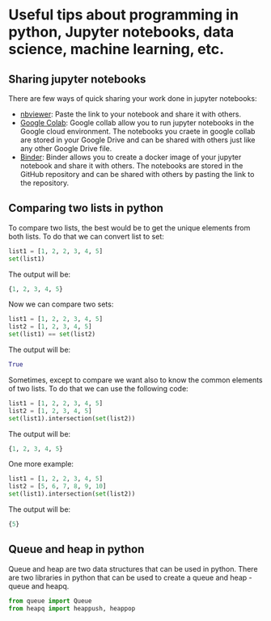 # Useful tips about programming in python, Jupyter notebooks, data science, machine learning, etc.

## Sharing jupyter notebooks
There are few ways of quick sharing your work done in jupyter notebooks:
- [nbviewer](https://nbviewer.jupyter.org/): Paste the link to your notebook and share it with others.
- [Google Colab](https://colab.research.google.com/): Google collab allow you to run jupyter notebooks in the Google cloud environment. The notebooks you craete in google collab are stored in your Google Drive and can be shared with others just like any other Google Drive file.
- [Binder](https://mybinder.org/): Binder allows you to create a docker image of your jupyter notebook and share it with others. The notebooks are stored in the GitHub repository and can be shared with others by pasting the link to the repository.

## Comparing two lists in python
To compare two lists, the best would be to get the unique elements from both lists. To do that we can convert list to set:
```python
list1 = [1, 2, 2, 3, 4, 5]
set(list1)
```
The output will be:
```python
{1, 2, 3, 4, 5}
```
Now we can compare two sets:
```python
list1 = [1, 2, 2, 3, 4, 5]
list2 = [1, 2, 3, 4, 5]
set(list1) == set(list2)
```
The output will be:
```python
True
```
Sometimes, except to compare we want also to know the common elements of two lists. To do that we can use the following code:
```python
list1 = [1, 2, 2, 3, 4, 5]
list2 = [1, 2, 3, 4, 5]
set(list1).intersection(set(list2))
```
The output will be:
```python
{1, 2, 3, 4, 5}
```
One more example:
```python
list1 = [1, 2, 2, 3, 4, 5]
list2 = [5, 6, 7, 8, 9, 10]
set(list1).intersection(set(list2))
```
The output will be:
```python
{5}
```

## Queue and heap in python
Queue and heap are two data structures that can be used in python. There are two libraries in python that can be used to create a queue and heap - queue and heapq.

```python
from queue import Queue
from heapq import heappush, heappop
```
